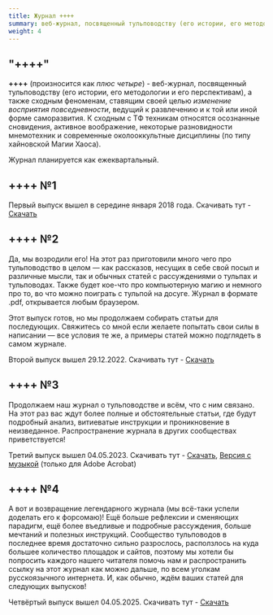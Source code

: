 ```yaml
---
title: Журнал ++++
summary: веб-журнал, посвященный тульповодству (его истории, его методологии и его перспективам), а также сходным феноменам, ставящим своей целью "изменение восприятия повседневности", ведущий к развлечению и к той или иной форме саморазвития. К сходным с ТФ техникам относятся осознанные сновидения, активное воображение, некоторые разновидности мнемотехник и современные околооккультные дисциплины (по типу хайновской Магии Хаоса).
weight: 4
---
```


## "++++"
**++++** (произносится как *плюс четыре*) - веб-журнал, посвященный тульповодству (его истории, его методологии и его перспективам), а также сходным феноменам, ставящим своей целью *изменение восприятия повседневности*, ведущий к развлечению и к той или иной форме саморазвития. К сходным с ТФ техникам относятся осознанные сновидения, активное воображение, некоторые разновидности мнемотехник и современные околооккультные дисциплины (по типу хайновской Магии Хаоса).

Журнал планируется как ежеквартальный.

## ++++ №1
Первый выпуск вышел в середине января 2018 года. Скачивать тут - [Скачать](plusfour1.pdf)

## ++++ №2
Да, мы возродили его! На этот раз приготовили много чего про тульповодство в целом — как рассказов, несущих в себе свой посыл и различные мысли, так и обычных статей с рассуждениями о тульпах и тульповодах. Также будет кое-что про компьютерную магию и немного про то, во что можно поиграть с тульпой на досуге. Журнал в формате .pdf, открывается любым браузером. 

Этот выпуск готов, но мы продолжаем собирать статьи для последующих. Свяжитесь со мной если желаете попытать свои силы в написании — все условия те же, а примеры статей можно подглядеть в самом журнале.

Второй выпуск вышел 29.12.2022. Скачивать тут - [Скачать](plusfour2.pdf)

## ++++ №3
Продолжаем наш журнал о тульповодстве и всём, что с ним связано. На этот раз вас ждут более полные и обстоятельные статьи, где будут подробный анализ, витиеватые инструкции и проникновение в неизведанное. Распространение журнала в других сообществах приветствуется!

Третий выпуск вышел 04.05.2023. Скачивать тут - [Скачать](plusfour3.pdf), [Версия с музыкой](https://plusfour.anoma.li/plusfour3acrobat.pdf) (только для Adobe Acrobat)

## ++++ №4
А вот и возвращение легендарного журнала (мы всё-таки успели доделать его к форсомаю)! Ещё больше рефлексии и сменяющих парадигм, ещё более въедливые и подробные рассуждения, больше мечтаний и полезных инструкций. Сообщество тульповодов в последнее время достаточно сильно разрослось, расползлось на куда большее количество площадок и сайтов, поэтому мы хотели бы попросить каждого нашего читателя помочь нам и распространить ссылку на этот журнал как можно дальше, по всем уголкам русскоязычного интернета. И, как обычно, ждём ваших статей для следующих выпусков!

Четвёртый выпуск вышел 04.05.2025. Скачивать тут - [Скачать](plusfour4.pdf)
